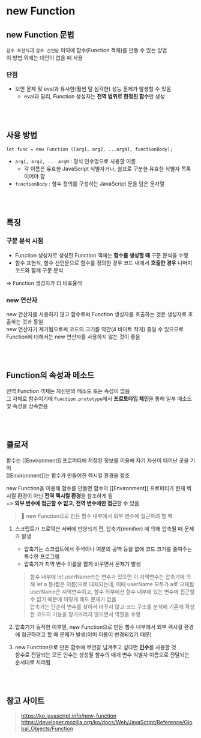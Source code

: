# new Function

## new Function 문법

`함수 표현식`과 `함수 선언문` 이외에 함수(Function 객체)를 만들 수 있는 방법  
이 방법 외에는 대안이 없을 때 사용

### 단점 

* 보안 문제 및 eval과 유사한(훨씬 덜 심각한) 성능 문제가 발생할 수 있음
  * eval과 달리, Function 생성자는 **전역 범위로 한정된 함수**만 생성

<br><br>

## 사용 방법

```
let func = new Function ([arg1, arg2, ...argN], functionBody);
```

* `arg1, arg2, ... argN` : 형식 인수명으로 사용할 이름
  * 각 이름은 유효한 JavaScript 식별자거나, 쉼표로 구분한 유효한 식별자 목록이어야 함
* `functionBody` : 함수 정의를 구성하는 JavaScript 문을 담은 문자열

<br><br>

## 특징

### 구문 분석 시점

* Function 생성자로 생성한 Function 객체는 **함수를 생성할 때** 구문 분석을 수행     
* 함수 표현식, 함수 선언문으로 함수를 정의한 경우 코드 내에서 **호출한 경우** 나머지 코드와 함께 구문 분석   

=> Function 생성자가 더 비효율적

### new 연산자 

new 연산자를 사용하지 않고 함수로써 Function 생성자를 호출하는 것은 생성자로 호출하는 것과 동일  
new 연산자가 제거됨으로써 코드의 크기를 약간(4 바이트 작게) 줄일 수 있으므로 Function에 대해서는 new 연산자를 사용하지 않는 것이 좋음

<br><br>

## Function의 속성과 메소드

전역 Function 객체는 자신만의 메소드 또는 속성이 없음     
그 자체로 함수이기에 `Function.prototype`에서 **프로토타입 체인**을 통해 일부 메소드 및 속성을 상속받음

<br><br>

## 클로저 

함수는 [[Environment]] 프로퍼티에 저장된 정보를 이용해 자기 자신이 태어난 곳을 기억  
[[Environment]]는 함수가 만들어진 렉시컬 환경을 참조

new Function을 이용해 함수를 만들면 함수의 [[Environment]] 프로퍼티가 현재 렉시컬 환경이 아닌 **전역 렉시컬 환경**을 참조하게 됨  
=> **외부 변수에 접근할 수 없고**, **전역 변수에만 접근**할 수 있음 


> 🎯 new Function으로 만든 함수 내부에서 외부 변수에 접근하려 할 때

1. 스크립트가 프로덕션 서버에 반영되기 전, 압축기(minifier) 에 의해 압축될 때 문제가 발생  
   * 압축기는 스크립트에서 주석이나 여분의 공백 등을 없애 코드 크기를 줄여주는 특수한 프로그램 
   * 압축기가 지역 변수 이름을 짧게 바꾸면서 문제가 발생

    > 함수 내부에 let userName라는 변수가 있으면 이 지역변수는 압축기에 의해 let a 등(짧은 이름)으로 대체되는데, 이때 userName 모두가 a로 교체됨     
     userName은 지역변수이고, 함수 외부에선 함수 내부에 있는 변수에 접근할 수 없기 때문에 이렇게 해도 문제가 없음     
     압축기는 단순히 변수를 찾아서 바꾸지 않고 코드 구조를 분석해 기존에 작성한 코드의 기능을 망가뜨리지 않으면서 역할을 수행  

2. 압축기가 동작한 이후엔, new Function으로 만든 함수 내부에서 외부 렉시컬 환경에 접근하려고 할 때 문제가 발생(이미 이름이 변경되었기 때문)

3. new Function으로 만든 함수에 무언갈 넘겨주고 싶다면 **인수**를 사용할 것  
함수로 전달되는 모든 인수는 생성될 함수의 매개 변수 식별자 이름으로 전달되는 순서대로 처리됨

<br><br>

## 참고 사이트 

> https://ko.javascript.info/new-function  
> https://developer.mozilla.org/ko/docs/Web/JavaScript/Reference/Global_Objects/Function
